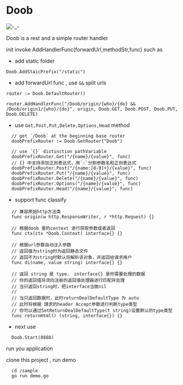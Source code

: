 # Doob
![-_-](https://travis-ci.org/fudali113/Doob.svg?branch=master)

Doob is a rest and a simple router handler

init invoke AddHandlerFunc(forwardUrl,methodStr,func)
such as

* add static folder
```
Doob.AddStaicPrefix("/static")
```

* add forwardUrl func , use `&&` split urls
```
router := Doob.DefaultRouter()

router.AddHandlerFunc("/Doob/origin/{who}/{do} && /Doob/origin1/{who}/{do}", origin, Doob.GET, Doob.POST, Doob.PUT, Doob.DELETE)
```

* use `Get,Post,Put,Delete,Options,Head` method
```
  // get `/Doob` at the beginning base router
  doobPrefixRouter := Doob.GetRouter("Doob")

  // use `{}` distinction pathVariable
  doobPrefixRouter.Get("/{name}/{value}", func)
  // {} 中支持添加正则表达式，用`:`分割参数名和正则表达式
  doobPrefixRouter.Post("/{name:[0-9]+}/{value}", func)
  doobPrefixRouter.Put("/{name}/{value}", func)
  doobPrefixRouter.Delete("/{name}/{value}", func)
  doobPrefixRouter.Options("/{name}/{value}", func)
  doobPrefixRouter.Head("/{name}/{value}", func)
```

* support func classify
```
  // 兼容原始http方法类
  func origin(w http.ResponseWriter, r *http.Request) {}

  // 根据doob 里的context 进行获取参数或者返回
  func ctx(ctx *Doob.Context) interface{} {}

  // 根据url参数自动注入参数
  // 返回值为string时为返回静态文件
  // 返回不为string时默认将解析该对象，并返回给请求用户
  func di(name, value string) interface{} {}

  // 返回 string 是 type， interface{} 是你需要处理的数据
  // 你的返回值将流向注册的返回值处理器进行匹配并处理
  // 当只返回string时，把interface当做nil
  //
  // 当只返回数据时，此时returnDealDefaultType 为 auto
  // 此时将根据 請求的header Accept参数进行判断type类型
  // 你可以通过SetReturnDealDefaultType(t string)设置默认的type类型
  func returnHtml() (string, interface{}) {}
```

* next use
```
  Doob.Start(8888)
```

run you application

clone this project , run demo
```
  cd /sample
  go run demo.go
```
